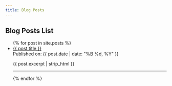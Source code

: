 ```yaml
---
title: Blog Posts
---
```


## Blog Posts List

<ul>
  {% for post in site.posts %}
    <li>
      <a href="{{ post.url | relative_url }}">{{ post.title }}</a>
      <br>
      Published on: {{ post.date | date: "%B %d, %Y" }}
      <br>
      <p>{{ post.excerpt | strip_html }}</p>
    </li>
    <hr>
  {% endfor %}
</ul>
